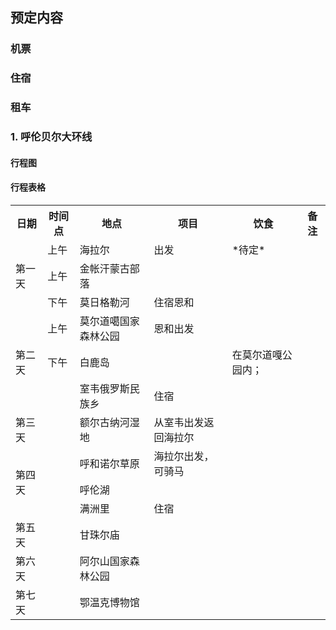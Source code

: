 ## 预定内容  
### 机票  
### 住宿  
### 租车  

### 1. 呼伦贝尔大环线  
#### 行程图  
#### 行程表格  
<table>
	<tr>
	    <th>日期</th>
	    <th>时间点</th>
	    <th>地点</th>
	    <th>项目</th>
	    <th>饮食</th>
	    <th>备注</th>
	</tr >
	<tr >
	    <td rowspan="3">第一天</td>
	    <td> 上午</td>
	    <td>海拉尔</td>  
	    <td>出发</td>
	    <td>*待定*</td>
	    <td> </td>
	</tr>
	<tr>
	    <td> 上午</td>
	    <td>金帐汗蒙古部落</td>
	    <td></td>
	    <td></td>
	</tr>
	<tr>
	    <td >下午</td>
	    <td >莫日格勒河</td>
	    <td >住宿恩和</td>
	    <td ></td>
	</tr>
	<tr>
	    <td rowspan="3">第二天</td>
	    <td> 上午</td>
	    <td>莫尔道噶国家森林公园</td>  
	    <td>恩和出发</td>
	    <td></td>
	</tr>
	<tr>
	    <td >下午</td>
	    <td >白鹿岛</td>
	    <td ></td>
	    <td >在莫尔道嘎公园内；</td>
	</tr>
	<tr>
	    <td ></td>
	    <td >室韦俄罗斯民族乡</td>
	    <td >住宿</td>
	    <td ></td>
	</tr>
	<tr>
	    <td rowspan="1">第三天</td>
	    <td ></td>
	    <td >额尔古纳河湿地</td>
	    <td >从室韦出发返回海拉尔</td>
	    <td ></td>
	</tr>
	<tr>
	    <td rowspan="3">第四天</td>
	    <td ></td>
	    <td >呼和诺尔草原</td>
	    <td >海拉尔出发，可骑马</td>
	    <td ></td>
	</tr>
	<tr>
	    <td ></td>
	    <td >呼伦湖</td>
	    <td ></td>
	    <td ></td>
	</tr>
        <tr>
	    <td ></td>
	    <td >满洲里</td>
	    <td >住宿</td>
	    <td ></td>
	</tr>
	<tr>
	    <td rowspan="1">第五天</td>
	    <td ></td>
	    <td >甘珠尔庙</td>
	    <td ></td>
	    <td ></td>
	</tr>
	<tr>
	    <td rowspan="1">第六天</td>
	    <td ></td>
	    <td >阿尔山国家森林公园</td>
	    <td ></td>
	    <td ></td>
	</tr>
	<tr>
	    <td rowspan="1">第七天</td>
	    <td ></td>
	    <td >鄂温克博物馆</td>
	    <td ></td>
	    <td ></td>
	</tr>
</table>  


